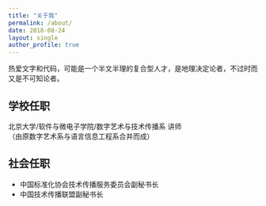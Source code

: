 ```yaml
---
title: "关于我"
permalink: /about/
date: 2018-08-24
layout: single
author_profile: true
---
```


热爱文字和代码，可能是一个半文半理的复合型人才，是地理决定论者，不过时而又是不可知论者。

## 学校任职

北京大学/软件与微电子学院/数字艺术与技术传播系 讲师
<br>（由原数字艺术系与语言信息工程系合并而成）

## 社会任职

* 中国标准化协会技术传播服务委员会副秘书长
* 中国技术传播联盟副秘书长